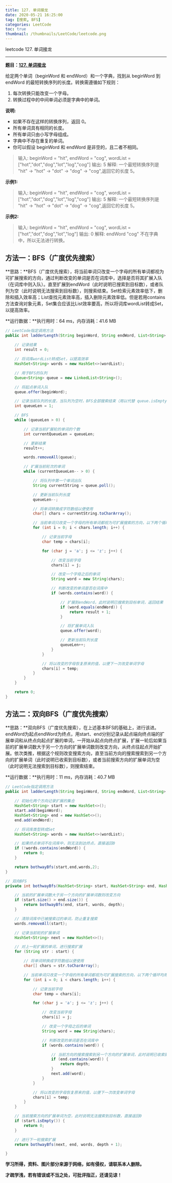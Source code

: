 ```yaml
---
title: 127. 单词接龙
date: 2020-05-21 16:25:00
tag: [搜索, BFS]
categories: LeetCode
toc: true
thumbnail: /thumbnails/LeetCode/leetcode.png
---
```


leetcode 127. 单词接龙

<!--more-->

---

**题目：[127. 单词接龙](https://leetcode-cn.com/problems/word-ladder/)**

给定两个单词（beginWord 和 endWord）和一个字典，找到从 beginWord 到 endWord 的最短转换序列的长度。转换需遵循如下规则：

1. 每次转换只能改变一个字母。
2. 转换过程中的中间单词必须是字典中的单词。

**说明:**

* 如果不存在这样的转换序列，返回 0。
* 所有单词具有相同的长度。
* 所有单词只由小写字母组成。
* 字典中不存在重复的单词。
* 你可以假设 beginWord 和 endWord 是非空的，且二者不相同。

> 输入: 
> beginWord = "hit",
> endWord = "cog",
> wordList = ["hot","dot","dog","lot","log","cog"]
> 输出: 5
> 解释: 一个最短转换序列是 "hit" -> "hot" -> "dot" -> "dog" -> "cog",返回它的长度 5。

**示例1:**

> 输入: 
> beginWord = "hit",
> endWord = "cog",
> wordList = ["hot","dot","dog","lot","log","cog"]
> 输出: 5
> 解释: 一个最短转换序列是 "hit" -> "hot" -> "dot" -> "dog" -> "cog",返回它的长度 5。

**示例2:**

> 输入: 
> beginWord = "hit",
> endWord = "cog",
> wordList = ["hot","dot","dog","lot","log"]
> 输出: 0
> 解释: endWord "cog" 不在字典中，所以无法进行转换。

## 方法一：BFS（广度优先搜索）

**思路：**BFS（广度优先搜索），将当前单词只改变一个字母的所有单词都视为可扩展搜索的方向，通过判断改变的单词是否在词库中，选择是否将其扩展入队（在词库中则入队）。直至扩展到endWord（此时说明已搜索到目标数），或者队列为空（此时说明无法搜索到目标数），则搜索结束。Set检索元素效率低下，删除和插入效率高；List查找元素效率高，插入删除元素效率低。但是若用contains方法查询对象元素，Set集合应该比List效率要高，所以将词库wordList转成Set，以提高效率。

**运行数据：**执行用时：64 ms，内存消耗：41.6 MB

```java
// LeetCode指定调用方法
public int ladderLength(String beginWord, String endWord, List<String> wordList) {
        
    // 记录结果
    int result = 0;

    // 将词库wordList转成Set，以提高效率
    HashSet<String> words = new HashSet<>(wordList); 

    // 用于BFS的队列
    Queue<String> queue = new LinkedList<String>();

    // 将起点单词入队
    queue.offer(beginWord);

    // 记录当前队列的长度，当队列为空时，BFS全部搜索结束（用以代替 queue.isEmpty() 增加每次循环判断时的效率）
    int queueLen = 1;

    // BFS
    while (queueLen > 0) {

        // 记录当前扩展轮的单词的个数
        int currentQueueLen = queueLen;

        // 更新结果
        result++;

        words.removeAll(queue);

        // 扩展当前轮次的单词
        while (currentQueueLen-- > 0) {

            // 将队列中第一个单词出队
            String currentString = queue.poll();

            // 更新当前队列长度
            queueLen--;

            // 将单词转换成字符数组以便使用
            char[] chars = currentString.toCharArray();

            // 当前单词只改变一个字母的所有单词都视为可扩展搜索的方向，以下两个循环均用于遍历可扩展单词
            for (int i = 0; i < chars.length; i++) {

                // 记录当前字母
                char temp = chars[i];

                for (char j = 'a'; j <= 'z'; j++) {

                    // 改变当前字母
                    chars[i] = j;

                    // 改变一个字母之后的单词
                    String word = new String(chars);

                    // 判断改变的单词是否在词库中
                    if (words.contains(word)) {

                        // 扩展到endWord，此时说明已搜索到目标单词，返回结果
                        if (word.equals(endWord)) {
                            return result + 1;
                        }

                        // 将扩展单词入队
                        queue.offer(word);

                        // 更新当前队列长度
                        queueLen++;
                    }
                }

                // 将以改变的字母恢复原来的值，以便下一次改变单词字母
                chars[i] = temp;
            }
        }
    }

    return 0;
}
```

## 方法二：双向BFS（广度优先搜索）

**思路：**双向BFS（广度优先搜索），在上述基本BFS的基础上，进行该进。endWord为起点endWord为终点，用start、end分别记录从起点端向终点端的扩展单词和从终点向起点扩展的单词，一开始从起点向终点扩展，扩展一轮后如果当前的扩展单词数大于另一个方向的扩展单词数则改变方向，从终点往起点开始扩展。依次类推，根据这个规则改变搜索方向，直至当前方向的搜索搜索到另一个方向的扩展单词（此时说明已收索到目标数），或者当前搜索方向的扩展单词为空（此时说明无法搜索到目标数），则搜索结束。

**运行数据：**执行用时：11 ms，内存消耗：40.7 MB

```java
// LeetCode指定调用方法
public int ladderLength(String beginWord, String endWord, List<String> wordList) {
		
    // 初始化两个方向记录扩展的集合
    HashSet<String> start = new HashSet<>();
    start.add(beginWord);
    HashSet<String> end = new HashSet<>();
    end.add(endWord);

    // 将词库类型转成Set
    HashSet<String> words = new HashSet<>(wordList); 

    // 如果终点单词不在词库中，则无法到达终点，直接返回0
    if (!words.contains(endWord)) {
        return 0;
    }

    return bothwayBfs(start,end,words,2);
}

// 双向BFS
private int bothwayBfs(HashSet<String> start, HashSet<String> end, HashSet<String> words, int depth) {

    // 当前的扩展单词数大于另一个方向的扩展单词数则改变方向
    if (start.size() > end.size()) {
        return bothwayBfs(end, start, words, depth);
    }

    // 清除词库中已被搜索过的单词，防止重复搜索
    words.removeAll(start);

    // 记录当前轮的扩展单词
    HashSet<String> next = new HashSet<>();

    // 对上一轮扩展的单词，进行搜索扩展
    for (String str : start) {

        // 将单词转换成字符数组以便使用
        char[] chars = str.toCharArray();

        // 当前单词只改变一个字母的所有单词都视为可扩展搜索的方向，以下两个循环均用于遍历可扩展单词
        for (int i = 0; i < chars.length; i++) {

            // 记录当前字母
            char temp = chars[i];

            for (char j = 'a'; j <= 'z'; j++) {

                // 改变当前字母
                chars[i] = j;

                // 改变一个字母之后的单词
                String word = new String(chars);

                // 判断改变的单词是否在词库中
                if (words.contains(word)) {

                    // 当前方向的搜索搜索到另一个方向的扩展单词，此时说明已收索到目标数，返回扩展次数
                    if (end.contains(word)) {
                        return depth;
                    } 
                    next.add(word);
                }
            }

            // 将以改变的字母恢复原来的值，以便下一次改变单词字母
            chars[i] = temp;
        }
    }

    // 当前搜索方向的扩展单词为空，此时说明无法搜索到目标数，直接返回0
    if (start.isEmpty()) {
        return 0;
    } 

    // 进行下一轮搜索扩展
    return bothwayBfs(next, end, words, depth + 1);

}
```

**学习所得，资料、图片部分来源于网络，如有侵权，请联系本人删除。**

**才疏学浅，若有错误或不当之处，可批评指正，还请见谅！**